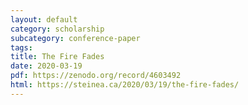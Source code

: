 ```yaml
---
layout: default
category: scholarship
subcategory: conference-paper
tags:
title: The Fire Fades
date: 2020-03-19
pdf: https://zenodo.org/record/4603492
html: https://steinea.ca/2020/03/19/the-fire-fades/
---
```

